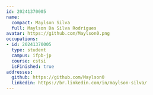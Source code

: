 ```yaml
---
id: 20241370005
name:
  compact: Maylson Silva
  full: Maylson Da Silva Rodrigues
avatar: https://github.com/Maylson0.png
occupations:
- id: 20241370005
  type: student
  campus: ifpb-jp
  course: cstsi
  isFinished: true
addresses:
  github: https://github.com/Maylson0
  linkedin: https://br.linkedin.com/in/maylson-silva/
---
```


